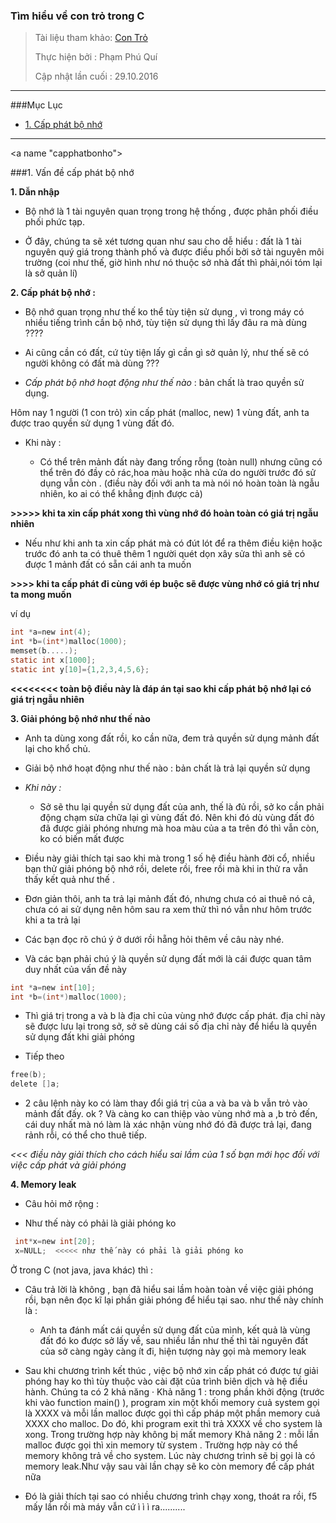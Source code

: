 ### Tìm hiểu về con trỏ trong C

> Tài liệu tham khảo: [Con Trỏ](http://diendan.congdongcviet.com/threads/t42977::tim-hieu-ban-chat-cua-con-tro-tu-co-ban-den-nang-cao.cpp)
>
> Thực hiện bởi : Phạm Phú Quí
> 
> Cập nhật lần cuối : 29.10.2016

----

###Mục Lục

- [1. Cấp phát bộ nhớ](#capphatbonho)

----


<a name "capphatbonho"> </a>

###1. Vấn đề cấp phát bộ nhớ

**1. Dẫn nhập**

- Bộ nhớ là 1 tài nguyên quan trọng trong hệ thống , được phân phối điều phối phức tạp.

- Ở đây, chúng ta sẽ xét tương quan như sau cho dễ hiểu : đất là 1 tài nguyên quý giá trong thành phố và được điều phối bởi sở tài nguyên môi trường (coi như thế, giờ hình như nó thuộc sở nhà đất thì phải,nói tóm lại là sở quản lí)


**2. Cấp phát bộ nhớ :**

- Bộ nhớ quan trọng như thế ko thể tùy tiện sử dụng , vì trong máy có nhiều tiếng trình cần bộ nhớ, tùy tiện sử dụng thì lấy đâu ra mà dùng ????

- Ai cũng cần có đất, cứ tùy tiện lấy gì cần gì sở quản lý, như thế sẽ có người không có đất mà dùng ???


- *Cấp phát bộ nhớ hoạt động như thế nào* : bản chất là trao quyền sử dụng.

Hôm nay 1 người (1 con trỏ) xin cấp phát (malloc, new) 1 vùng đất, anh ta được trao quyền sử dụng 1 vùng đất đó. 

- Khi này :
	
	- Có thể trên mảnh đất này đang trống rỗng (toàn null) nhưng cũng có thể trên đó đầy cỏ rác,hoa màu hoặc nhà cửa do người trước đó sử dụng vẫn còn . (điều này đối với anh ta mà nói nó hoàn toàn là ngẫu nhiên, ko ai có thể khẳng định được cả)

**>>>>> khi ta xin cấp phát xong thì vùng nhớ đó hoàn toàn có giá trị ngẫu nhiên**


+ Nếu như khi anh ta xin cấp phát mà có đút lót để ra thêm điều kiện hoặc trước đó anh ta có thuê thêm 1 người quét dọn xây sửa thì anh sẽ có được 1 mảnh đất có sẵn cái anh ta muốn

**>>>> khi ta cấp phát đi cùng với ép buộc sẽ được vùng nhớ có giá trị như ta mong muốn**

ví dụ 

```C
int *a=new int(4);
int *b=(int*)malloc(1000);
memset(b.....);
static int x[1000];
static int y[10]={1,2,3,4,5,6};
```

**<<<<<<<< toàn bộ điều này là đáp án tại sao khi cấp phát bộ nhớ lại có giá trị ngẫu nhiên**

**3. Giải phóng bộ nhớ như thế nào**

- Anh ta dùng xong đất rồi, ko cần nữa, đem trả quyền sử dụng mảnh đất lại cho khổ chủ.
- Giải bộ nhớ hoạt động như thế nào : bản chất là trả lại quyền sử dụng

- *Khi này :*

	- Sở sẽ thu lại quyền sử dụng đất của anh, thế là đủ rồi, sở ko cần phải động chạm sửa chữa lại gì vùng đất đó. Nên khi đó dù vùng đất đó đã được giải phóng nhưng mà hoa màu của a ta trên đó thì vẫn còn, ko có biến mất được

- Điều này giải thích tại sao khi mà trong 1 số hệ điều hành đời cổ, nhiều bạn thử giải phóng bộ nhớ rồi, delete rồi, free rồi mà khi in thử ra vẫn thấy kết quả như thế .
- Đơn giản thôi, anh ta trả lại mảnh đất đó, nhưng chưa có ai thuê nó cả, chưa có ai sử dụng nên hôm sau ra xem thử thì nó vẫn như hôm trước khi a ta trả lại 

- Các bạn đọc rõ chú ý ở dưới rồi hẵng hỏi thêm về câu này nhé.

- Và các bạn phải chú ý là quyền sử dụng đất mới là cái được quan tâm duy nhất của vấn đề này

```C
int *a=new int[10];
int *b=(int*)malloc(1000);
```

- Thì giá trị trong a và b là địa chỉ của vùng nhớ được cấp phát. địa chỉ này sẽ được lưu lại trong sở, sở sẽ dùng cái số địa chỉ này để hiểu là quyền sử dụng đất khi giải phóng

- Tiếp theo

```C
free(b);
delete []a;
```

- 2 câu lệnh này ko có làm thay đổi giá trị của a và ba và b vẫn trỏ vào mảnh đất đấy. ok ? Và càng ko can thiệp vào vùng nhớ mà a ,b trỏ đến, cái duy nhất mà nó làm là xác nhận vùng nhớ đó đã được trả lại, đang rảnh rỗi, có thể cho thuê tiếp.

*<<< điều này giải thích cho cách hiểu sai lầm của 1 số bạn mới học đối với việc cấp phát và giải phóng*

**4. Memory leak**

- Câu hỏi mở rộng :

- Như thế này có phải là giải phóng ko

```C
 int*x=new int[20];
 x=NULL;  <<<<< như thế này có phải là giải phóng ko 
```

Ở trong C (not java, java khác) thì :
- Câu trả lời là không , bạn đã hiểu sai lầm hoàn toàn về việc giải phóng rồi, bạn nên đọc kĩ lại phần giải phóng để hiểu tại sao. 
như thế này chính là :
	- Anh ta đánh mất cái quyền sử dụng đất của mình, kết quả là vùng đất đó ko được sở lấy về, sau nhiều lần như thế thì tài nguyên đất của sở càng ngày càng ít đi, hiện tượng này gọi mà memory leak


- Sau khi chương trình kết thúc , việc bộ nhớ xin cấp phát có được tự giải phóng hay ko thì tùy thuộc vào cài đặt của trình biên dịch và hệ điều hành. Chúng ta có 2 khả năng · Khả năng 1 : trong phần khởi động (trước khi vào function main() ), program xin một khối memory cuả system gọi là XXXX và mỗi lần malloc được gọi thì cấp pháp một phần memory cuả XXXX cho malloc. Do đó, khi program exit thì trả XXXX về cho system là xong. Trong trường hợp này không bị mất memory
Khả năng 2 : mỗi lần malloc được gọi thì xin memory từ system . Trường hợp này có thể memory không trả về cho system. Lúc này chương trình sẽ bị gọi là có memory leak.Như vậy sau vài lần chạy sẽ ko còn memory để cấp phát nữa

- Đó là giải thích tại sao có nhiều chương trình chạy xong, thoát ra rồi, f5 mấy lần rồi mà máy vẫn cứ ì ì ì ra..........

